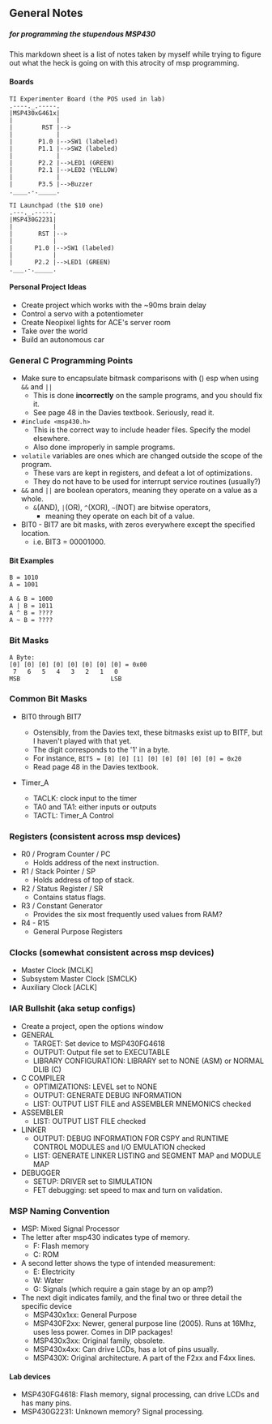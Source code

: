 ## General Notes
##### *for programming the stupendous MSP430*

This markdown sheet is a list of notes taken by myself while
trying to figure out what the heck is going on
with this atrocity of msp programming.

#### Boards

	TI Experimenter Board (the POS used in lab)
	.----._.-----.
	|MSP430xG461x|
	|            |
	|        RST |-->
	|            |
	|       P1.0 |-->SW1 (labeled)
	|       P1.1 |-->SW2 (labeled)
	|            |
	|       P2.2 |-->LED1 (GREEN)
	|       P2.1 |-->LED2 (YELLOW)
	|            |
	|       P3.5 |-->Buzzer
	.____.-._____.

	TI Launchpad (the $10 one)
	.---._.-----.
	|MSP430G2231|
	|           |
	|       RST |-->
	|           |
	|      P1.0 |-->SW1 (labeled)
	|           |
	|      P2.2 |-->LED1 (GREEN)
	.___.-._____.

#### Personal Project Ideas
 
* Create project which works with the ~90ms brain delay
* Control a servo with a potentiometer
* Create Neopixel lights for ACE's server room
* Take over the world
* Build an autonomous car

### General C Programming Points

* Make sure to encapsulate bitmask comparisons with () esp when using `&&` and `||`
	* This is done **incorrectly** on the sample programs, and you should fix it.
	* See page 48 in the Davies textbook. Seriously, read it.
* `#include <msp430.h>`
	* This is the correct way to include header files. Specify the model elsewhere.
	* Also done improperly in sample programs.
* `volatile` variables are ones which are changed outside the scope of the program.
	* These vars are kept in registers, and defeat a lot of optimizations.
	* They do not have to be used for interrupt service routines (usually?)
* `&&` and `||` are boolean operators, meaning they operate on a value as a whole.
	* `&`(AND), `|`(OR), `^`(XOR), `~`(NOT) are bitwise operators, 
		* meaning they operate on each bit of a value.
* BIT0 - BIT7 are bit masks, with zeros everywhere except the specified location.
	* i.e. BIT3 = 00001000.

#### Bit Examples

	B = 1010
	A = 1001
	
	A & B = 1000
	A | B = 1011
	A ^ B = ????
	A ~ B = ????

### Bit Masks

	A Byte:
	[0] [0] [0] [0] [0] [0] [0] [0] = 0x00
	 7   6   5   4   3   2   1   0
	MSB                         LSB

### Common Bit Masks

* BIT0 through BIT7
	* Ostensibly, from the Davies text, these bitmasks exist up to BITF, 
		but I haven't played with that yet.
	* The digit corresponds to the '1' in a byte.
	* For instance, `BIT5 = [0] [0] [1] [0] [0] [0] [0] [0] = 0x20`
	* Read page 48 in the Davies textbook.

* Timer_A
	* TACLK: clock input to the timer
	* TA0 and TA1: either inputs or outputs
	* TACTL: Timer_A Control 

### Registers (consistent across msp devices)

* R0 / Program Counter / PC
	* Holds address of the next instruction.
* R1 / Stack Pointer / SP
	* Holds address of top of stack.
* R2 / Status Register / SR
	* Contains status flags.
* R3 / Constant Generator
	* Provides the six most frequently used values from RAM?
* R4 - R15
	* General Purpose Registers

### Clocks (somewhat consistent across msp devices)

* Master Clock [MCLK]
* Subsystem Master Clock [SMCLK}
* Auxiliary Clock [ACLK]

### IAR Bullshit (aka setup configs)

* Create a project, open the options window
* GENERAL
	* TARGET: Set device to MSP430FG4618
	* OUTPUT: Output file set to EXECUTABLE
	* LIBRARY CONFIGURATION: LIBRARY set to NONE (ASM) or NORMAL DLIB (C)
* C COMPILER
	* OPTIMIZATIONS: LEVEL set to NONE
	* OUTPUT: GENERATE DEBUG INFORMATION
	* LIST: OUTPUT LIST FILE and ASSEMBLER MNEMONICS checked
* ASSEMBLER
	* LIST: OUTPUT LIST FILE checked
* LINKER
	* OUTPUT: DEBUG INFORMATION FOR CSPY and RUNTIME CONTROL MODULES and I/O EMULATION checked
	* LIST: GENERATE LINKER LISTING and SEGMENT MAP and MODULE MAP
* DEBUGGER
	* SETUP: DRIVER set to SIMULATION
	* FET debugging: set speed to max and turn on validation.

### MSP Naming Convention

- MSP: Mixed Signal Processor
- The letter after msp430 indicates type of memory.
	- F: Flash memory
	- C: ROM
- A second letter shows the type of intended measurement:
	- E: Electricity
	- W: Water
	- G: Signals (which require a gain stage by an op amp?)
- The next digit indicates family, and the final two or three detail the specific device
	- MSP430x1xx: General Purpose
	- MSP430F2xx: Newer, general purpose line (2005). Runs at 16Mhz, uses less power. Comes in DIP packages!
	- MSP430x3xx: Original family, obsolete.
	- MSP430x4xx: Can drive LCDs, has a lot of pins usually.
	- MSP430X: Original architecture. A part of the F2xx and F4xx lines.

#### Lab devices

- MSP430FG4618: Flash memory, signal processing, can drive LCDs and has many pins.
- MSP430G2231: Unknown memory? Signal processing.






























